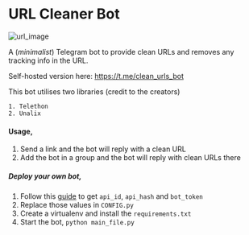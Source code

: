 # URL Cleaner Bot

![url_image](https://user-images.githubusercontent.com/19761269/199670096-c4b74d2d-41fb-4fea-9894-a4d865896ed9.jpg)

A (_minimalist_) Telegram bot to provide clean URLs and removes any tracking info in the URL.

Self-hosted version here: https://t.me/clean_urls_bot

This bot utilises two libraries (credit to the creators)
    
    1. Telethon
    2. Unalix

#### Usage,
1. Send a link and the bot will reply with a clean URL
2. Add the bot in a group and the bot will reply with clean URLs there

##### Deploy your own bot,
1. Follow this [guide](https://docs.telethon.dev/en/stable/basic/signing-in.html "setup guide") to get `api_id`, `api_hash` and `bot_token`
2. Replace those values in `CONFIG.py`
3. Create a virtualenv and install the `requirements.txt`
4. Start the bot, `python main_file.py`
